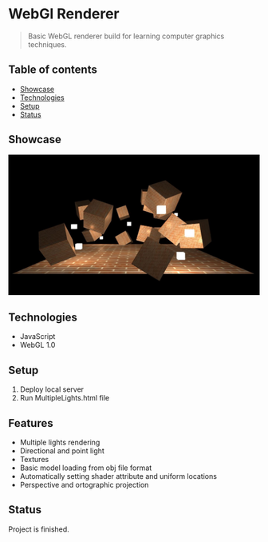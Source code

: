 # WebGl Renderer
> Basic WebGL renderer build for learning computer graphics techniques.

## Table of contents
* [Showcase](#showcase)
* [Technologies](#technologies)
* [Setup](#setup)
* [Status](#status)

## Showcase
![Example screenshot](./Img/RendererShowcase.jpg)

## Technologies
* JavaScript
* WebGL 1.0

## Setup
1. Deploy local server
2. Run MultipleLights.html file

## Features
* Multiple lights rendering
* Directional and point light
* Textures
* Basic model loading from obj file format
* Automatically setting shader attribute and uniform locations
* Perspective and ortographic projection

## Status
Project is finished.
